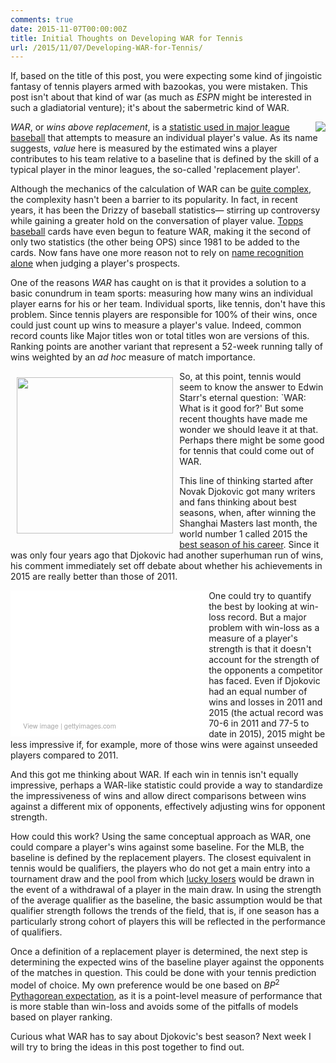```yaml
---
comments: true
date: 2015-11-07T00:00:00Z
title: Initial Thoughts on Developing WAR for Tennis
url: /2015/11/07/Developing-WAR-for-Tennis/
---
```


If, based on the title of this post, you were expecting some kind of jingoistic fantasy of tennis players armed with bazookas, you were mistaken. This post isn't about that kind of war (as much as _ESPN_ might be interested in such a gladiatorial venture); it's about the sabermetric kind of WAR.

<!--more-->


<img src="/assets/bazooka.jpg" style="float:right;" />

_WAR_, or _wins above replacement_, is a [statistic used in major league baseball](http://www.baseball-reference.com/blog/archives/6063) that attempts to measure an individual player's value. As its name suggests, _value_ here is measured by the estimated wins a player contributes to his team relative to a baseline that is defined by the skill of a typical player in the minor leagues, the so-called 'replacement player'. 

Although the mechanics of the calculation of WAR can be [quite complex](http://www.degruyter.com/view/j/jqas.2015.11.issue-2/jqas-2014-0098/jqas-2014-0098.xml), the complexity hasn't been a barrier to its popularity. In fact, in recent years, it has been the Drizzy of baseball statistics&mdash; stirring up controversy while gaining a greater hold on the conversation of player value. [Topps baseball](http://www.cbssports.com/mlb/eye-on-baseball/22903637/topps-will-feature-war-on-the-back-of-%20their-baseball-cards-soon) cards have even begun to feature WAR, making it the second of only two statistics  (the other being OPS) since 1981 to be added to the cards. Now fans have one more reason not to rely on [name recognition alone](http://i.imgur.com/2tyZcLl.gif) when judging a player's prospects.

One of the reasons _WAR_ has caught on is that it provides a solution to a basic conundrum in team sports: measuring how many wins an individual player earns for his or her team. Individual sports, like tennis, don't have this problem. Since tennis players are responsible for 100% of their wins, once could just count up wins to measure a player's value. Indeed, common record counts like Major titles won or total titles won are versions of this. Ranking points are another variant that represent a 52-week running tally of wins weighted by an _ad hoc_ measure of match importance. 

<img src="https://i.ytimg.com/vi/dpWmlRNfLck/hqdefault.jpg" style="float:left;padding:2%;" width="250px" height="250px" />

So, at this point, tennis would seem to know the answer to Edwin Starr's eternal question: `WAR: What is it good for?' But some recent thoughts have made me wonder we should leave it at that. Perhaps there might be some good for tennis that could come out of WAR. 

This line of thinking started after Novak Djokovic got many writers and fans thinking about best seasons, when, after winning the Shanghai Masters last month, the world number 1 called 2015 the [best season of his career](http://www.tennis.com/pro-game/2015/10/djokovic-wins-9th-title-of-year-at-shanghai-masters/56621/). Since it was only four years ago that Djokovic had another superhuman run of wins, his comment immediately set off debate about whether his achievements in 2015 are really better than those of 2011. 

<div class="getty embed image" style="background-color:#fff;display:inline-block;font-family:'Helvetica Neue',Helvetica,Arial,sans-serif;color:#a7a7a7;font-size:11px;width:100%;max-width:297px;float:left;padding:2%;"><div style="overflow:hidden;position:relative;height:0;padding:66.666667% 0 0 0;width:100%;"><iframe src="//embed.gettyimages.com/embed/493198010?et=mS3bayi9Sa9Nq91tZg8jsA&viewMoreLink=on&sig=n3ujhwCZk1rCsEZVrJ5nLZkDBHXNFo6rP-dqbsCTwjM=" width="297" height="198" scrolling="no" frameborder="0" style="display:inline-block;position:absolute;top:0;left:0;width:100%;height:100%;"></iframe></div><p style="margin:0;"></p><div style="padding:0;margin:0 0 0 10px;text-align:left;"><a href="http://www.gettyimages.com/detail/493198010" target="_blank" style="color:#a7a7a7;text-decoration:none;font-weight:normal !important;border:none;display:inline-block;">View image</a> | <a href="http://www.gettyimages.com" target="_blank" style="color:#a7a7a7;text-decoration:none;font-weight:normal !important;border:none;display:inline-block;">gettyimages.com</a></div></div>

One could try to quantify the best by looking at win-loss record. But a major problem with win-loss as a measure of a player's strength is that it doesn't account for the strength of the opponents a competitor has faced. Even if Djokovic had an equal number of wins and losses in 2011 and 2015 (the actual record was 70-6 in 2011 and 77-5 to date in 2015), 2015 might be less impressive if, for example, more of those wins were against unseeded players compared to 2011. 

And this got me thinking about WAR. If each win in tennis isn't equally impressive, perhaps a WAR-like statistic could provide a way to standardize the impressiveness of wins and allow direct comparisons between wins against a different mix of opponents, effectively adjusting wins for opponent strength. 

How could this work? Using the same conceptual approach as WAR, one could compare a player's wins against some baseline. For the MLB, the baseline is defined by the replacement players. The closest equivalent in tennis would be qualifiers, the players who do not get a main entry into a tournament draw and the pool from which [lucky losers](https://en.wikipedia.org/wiki/Lucky_loser) would be drawn in the event of a withdrawal of a player in the main draw. In using the strength of the average qualifier as the baseline, the basic assumption would be that qualifier strength follows the trends of the field, that is, if one season has a particularly strong cohort of players this will be reflected in the performance of qualifiers. 

Once a definition of a replacement player is determined, the next step is determining the expected wins of the baseline player against the opponents of the matches in question. This could be done with your tennis prediction model of choice. My own preference would be one based on $BP^2$ [Pythagorean expectation](http://on-the-t.com/2015/09/26/Converting-Clutch-Into-Wins/), as it is a point-level measure of performance that is more stable than win-loss and avoids some of the pitfalls of models based on player ranking.

Curious what WAR has to say about Djokovic's best season? Next week I will try to bring the ideas in this post together to find out.

